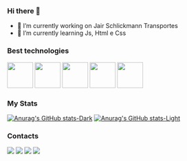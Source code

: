 ### Hi there 👋

- 🔭 I’m currently working on Jair Schlickmann Transportes
- 🌱 I’m currently learning Js, Html e Css

### Best technologies

<div>
<img src="https://cdn.jsdelivr.net/gh/devicons/devicon/icons/javascript/javascript-plain.svg" width="60" />         
<img src="https://cdn.jsdelivr.net/gh/devicons/devicon/icons/html5/html5-original.svg"width="60" />          
<img src="https://cdn.jsdelivr.net/gh/devicons/devicon/icons/css3/css3-original.svg"width="60" />          
<img src="https://cdn.jsdelivr.net/gh/devicons/devicon/icons/java/java-original.svg"width="60" />         
<img src="https://cdn.jsdelivr.net/gh/devicons/devicon/icons/python/python-original.svg"width="60" />
          
</div>
          
### My Stats
[![Anurag's GitHub stats-Dark](https://github-readme-stats.vercel.app/api?username=Espaniiol&show_icons=true&theme=dark#gh-dark-mode-only)](https://github.com/anuraghazra/github-readme-stats#gh-dark-mode-only)
[![Anurag's GitHub stats-Light](https://github-readme-stats.vercel.app/api?username=Espaniiol&show_icons=true&theme=default#gh-light-mode-only)](https://github.com/anuraghazra/github-readme-stats#gh-light-mode-only)

### Contacts

<div>
 <a herf="https://www.instagram.com/espaniiol">
   <img src="https://img.shields.io/badge/Instagram-E4405F?style=for-the-badge&logo=instagram&logoColor=white" >
  </a>
  <a herf="https://twitter.com/espaniiol">
   <img src="https://img.shields.io/badge/Twitter-1DA1F2?style=for-the-badge&logo=twitter&logoColor=white" />
  </a>
  <a herf="www.linkedin.com/in/gulherme-espaniol">
   <img src="https://img.shields.io/badge/LinkedIn-0077B5?style=for-the-badge&logo=linkedin&logoColor=white" />
  </a>
  <a herf="https://steamcommunity.com/profiles/76561199095721059">
   <img src="https://img.shields.io/badge/Steam-000000?style=for-the-badge&logo=steam&logoColor=white" />
  </a>        
</div>
